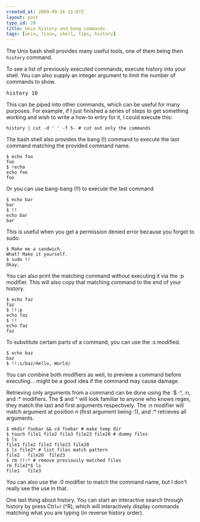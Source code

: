 ```yaml
--- 
created_at: 2009-09-16 11:07Z
layout: post
typo_id: 28
title: Unix history and bang commands
tags: [unix, linux, shell, tips, history]
---
```

<p>The Unix bash shell provides many useful tools, one of them being then <code>history</code> command.</p>
<p>To see a list of previously executed commands, execute history into your shell. You can also supply an integer argument to limit the number of commands to show.</p>
<pre >
history 10</pre>
<p>This can be piped into other commands, which can be useful for many purposes. For example, if I just finished a series of steps to get something working and wish to write a how-to entry for it, I could execute this:</p>

	history | cut -d ' ' -f 5- # cut out only the commands

<p>The bash shell also provides the bang (!) command to execute the last command matching the provided command name.</p>

	$ echo foo
	foo
	$ !echo
	echo foo
	foo

<p>Or you can use bang-bang (!!) to execute the last command</p>

	$ echo bar
	bar
	$ !!
	echo bar
	bar

<p>This is useful when you get a permission denied error because you forgot to sudo.</p>

	$ Make me a sandwich.
	What? Make it yourself.
	$ sudo !!
	Okay.

<p>You can also print the matching command without executing it via the :p modifier. This will also copy that matching command to the end of your history.</p>

	$ echo faz
	faz
	$ !!:p
	echo faz
	$ !!
	echo faz
	faz

<p>To substitute certain parts of a command, you can use the :s modified.</p>

	$ echo baz
	baz
	$ !!:s/baz/Hello, World/

<p>You can combine both modifiers as well, to preview a command before executing... might be a good idea if the command may cause damage.</p>
<p>Retrieving only arguments from a command can be done using the :$ :^, :n, and :* modifiers. The $ and ^ will look familiar to anyone who knows regex, they match the last and first arguments respectively. The :n modifier will match argument at position <em>n</em> (first argument being :1), and :* retrieves all arguments.</p>

	$ mkdir foobar && cd foobar # make temp dir
	$ touch file1 file2 file3 file23 file20 # dummy files
	$ ls
	file1 file2 file3 file23 file20
	$ ls file2* # list files match pattern
	file2	file20	file23
	$ rm !!:* # remove previously matched files
	rm file2*$ ls
	file1	file3

<p>You can also use the :0 modifier to match the command name, but I don't really see the use in that.</p>
<p>One last thing about history. You can start an interactive search through history by press Ctrl+r (^R), which will interactively display commands matching what you are typing (in reverse history order).</p>

